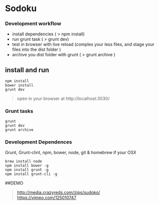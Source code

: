 Sodoku
==================================

### Development workflow

 - install dependencies ( > npm install)
 - run grunt task ( > grunt dev)
 - test in browser with live reload (comples your less files, and stage your files into the dist folder )
 - archive you dist folder with grunt ( > grunt archive )

## install and run

	npm install
	bower install
	grunt dev
>	open in your browser at http://localhost:3030/

### Grunt tasks
	grunt
	grunt dev 
	grunt archive 


### Development Dependences
Grunt, Grunt-clint, npm, bower, node, git & homebrew if your OSX

	brew install node
	npm install bower -g
	npm install grunt -g
	npm install grunt-cli -g


##DEMO 
> http://media.crazyreds.com/zips/sudoko/
> https://vimeo.com/125010747 